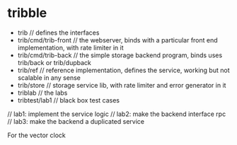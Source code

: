# tribble

- trib                 // defines the interfaces
- trib/cmd/trib-front  // the webserver, binds with a particular front end implementation, with rate limiter in it
- trib/cmd/trib-back   // the simple storage backend program, binds uses trib/back or trib/dupback
- trib/ref             // reference implementation, defines the service, working but not scalable in any sense
- trib/store           // storage service lib, with rate limiter and error generator in it
- triblab              // the labs
- tribtest/lab1	    // black box test cases

// lab1: implement the service logic
// lab2: make the backend interface rpc
// lab3: make the backend a duplicated service

For the vector clock
